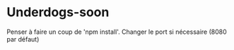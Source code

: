 # Underdogs-soon

Penser à faire un coup de 'npm install'.
Changer le port si nécessaire (8080 par défaut)
